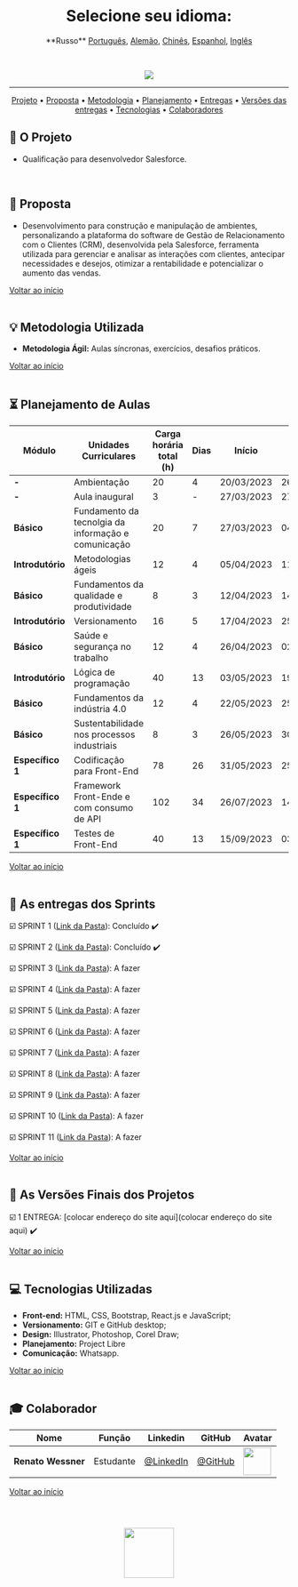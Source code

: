 <br>

<h1 align="center">
    Selecione seu idioma: 
</h1>
<p align="center">
    **Russo**
    <a href="https://github.com/renato-wessmer/FAT/blob/main/README_Portuguese.md">Português</a>, 
    <a href="https://github.com/renato-wessmer/FAT/blob/main/README_German.md">Alemão</a>, 
    <a href="https://github.com/renato-wessmer/FAT/blob/main/README_Chinese.md">Chinês</a>, 
    <a href="https://github.com/renato-wessmer/FAT/blob/main/README_Spanish.md">Espanhol</a>, 
    <a href="https://github.com/renato-wessmer/FAT/blob/main/README_English.md">Inglês</a>
<p align="center">

<br>

<p align="center">
      <img src="/Imagens Geral/tech.JPG">
<p align="center">

<hr>

<p align="center">
  <a href ="#rocket-o-projeto">Projeto</a>  •
  <a href ="#dart-proposta">Proposta</a>  •
  <a href ="#bulb-metodologia-utilizada">Metodologia</a>  •
  <a href ="#hourglass_flowing_sand-planejamento-de-aulas">Planejamento</a>  •
  <a href ="#calendar-as-entregas-dos-sprints">Entregas</a>  •
  <a href ="#camera_flash-as-versões-finais-dos-projetos">Versões das entregas</a>  •
  <a href ="#computer-tecnologias-utilizadas">Tecnologias</a>  •
  <a href ="#mortar_board-colaborador">Colaboradores</a>
</p>

## :rocket: O Projeto

* Qualificação para desenvolvedor Salesforce.
<br>

## :dart: Proposta

* Desenvolvimento para construção e manipulação de ambientes, personalizando a plataforma do software de Gestão de Relacionamento com o Clientes (CRM), desenvolvida pela Salesforce, ferramenta utilizada para gerenciar e analisar as interações com clientes, antecipar necessidades e desejos, otimizar a rentabilidade e potencializar o aumento das vendas.

<a href ="#pushpin-início">Voltar ao início</a>  
<br>

## :bulb: Metodologia Utilizada

* **Metodologia Ágil:** Aulas síncronas, exercícios, desafios práticos.

<a href ="#pushpin-início">Voltar ao início</a>  
<br> 

## :hourglass_flowing_sand: Planejamento de Aulas
      
|Módulo|Unidades Curriculares |Carga horária total (h)|Dias|Início| Término|
| -------- |-------- |-------- |-------- |-------- | -------- |
|**-**|Ambientação| 20|4|20/03/2023|26/03/2023|
|**-**|Aula inaugural|3|-|27/03/2023|27/03/2023|
|**Básico**|Fundamento da tecnolgia da informação e comunicação|20|7|27/03/2023|04/04/2023|
|**Introdutório**|Metodologias ágeis|12|4|05/04/2023|11/04/2023|
|**Básico**|Fundamentos da qualidade e produtividade|8|3|12/04/2023|14/04/2023|
|**Introdutório**|Versionamento|16|5|17/04/2023|25/04/2023|
|**Básico**|Saúde e segurança no trabalho|12|4|26/04/2023|02/05/2023|
|**Introdutório**|Lógica de programação|40|13|03/05/2023|19/05/2023|
|**Básico**|Fundamentos da indústria 4.0|12|4|22/05/2023|25/05/2023|
|**Básico**|Sustentabilidade nos processos industriais|8|3|26/05/2023|30/05/2023|
|**Específico 1**|Codificação para Front-End|78|26|31/05/2023|25/07/2023|
|**Específico 1**|Framework Front-Ende e com consumo de API|102|34|26/07/2023|14/09/2023|
|**Específico 1**|Testes de Front-End|40|13|15/09/2023|03/10/2023|

<a href ="#pushpin-início">Voltar ao início</a>  
<br>

## :calendar: As entregas dos Sprints

☑️ SPRINT 1 ([Link da Pasta](https://github.com/renato-wessmer/SENAI-Front-End/tree/main/02%20-%20Metodologias%20%C3%A1geis/Entrega)): Concluído :heavy_check_mark:

☑️ SPRINT 2 ([Link da Pasta](https://github.com/renato-wessmer/SENAI-Front-End/tree/main/04%20-%20Versionamento/04a_Atividade_1)): Concluído :heavy_check_mark:

☑️ SPRINT 3 ([Link da Pasta]()): A fazer 

☑️ SPRINT 4 ([Link da Pasta]()): A fazer 

☑️ SPRINT 5 ([Link da Pasta]()): A fazer 

☑️ SPRINT 6 ([Link da Pasta]()): A fazer 

☑️ SPRINT 7 ([Link da Pasta]()): A fazer 

☑️ SPRINT 8 ([Link da Pasta]()): A fazer 

☑️ SPRINT 9 ([Link da Pasta]()): A fazer 

☑️ SPRINT 10 ([Link da Pasta]()): A fazer 

☑️ SPRINT 11 ([Link da Pasta]()): A fazer 

<a href ="#pushpin-início">Voltar ao início</a>  
<br> 

## :camera_flash: As Versões Finais dos Projetos

☑️ 1 ENTREGA: [colocar endereço do site aqui](colocar endereço do site aqui) :heavy_check_mark:

<a href ="#pushpin-início">Voltar ao início</a>  
<br> 

## :computer: Tecnologias Utilizadas

* **Front-end:** HTML, CSS, Bootstrap, React.js e JavaScript;   
* **Versionamento:** GIT e GitHub desktop;           
* **Design:** Illustrator, Photoshop, Corel Draw;
* **Planejamento:** Project Libre
* **Comunicação:** Whatsapp.

<a href ="#pushpin-início">Voltar ao início</a>  
<br>     
      
## :mortar_board: Colaborador

|Nome|Função|Linkedin|GitHub|Avatar|
| -------- |-------- |-------- |-------- |-------- |
|**Renato Wessner**|Estudante| [@LinkedIn](https://www.linkedin.com/in/renato-wessmer-dev-gpti/)|[@GitHub](https://github.com/renato-wessmer)|<img src = "/Imagens Geral/renato.png" width="50" height="50"/>|

<a href ="#pushpin-início">Voltar ao início</a>  
<br>

<h1 align="center"> <img src = "Imagens Geral/senai-logo-2.png" height="90" /></h1>    